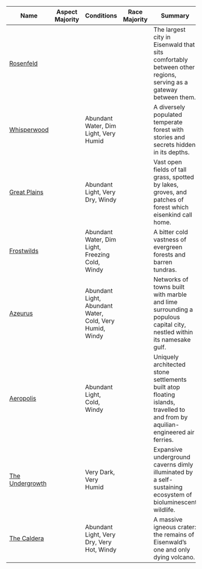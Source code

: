 | ﻿Name                                           | Aspect Majority | Conditions                                              | Race Majority | Summary                                                                                                                       |
| ----------------------------------------------- | --------------- | ------------------------------------------------------- | ------------- | ----------------------------------------------------------------------------------------------------------------------------- |
| [Rosenfeld](Locations/Rosenfeld.md)             |                 |                                                         |               | The largest city in Eisenwald that sits comfortably between other regions, serving as a gateway between them.                 |
| [Whisperwood](Locations/Whisperwood.md)         |                 | Abundant Water, Dim Light, Very Humid                   |               | A diversely populated temperate forest with stories and secrets hidden in its depths.                                         |
| [Great Plains](Locations/Great-Plains.md)       |                 | Abundant Light, Very Dry, Windy                         |               | Vast open fields of tall grass, spotted by lakes, groves, and patches of forest which eisenkind call home.                    |
| [Frostwilds](Locations/Frostwilds.md)           |                 | Abundant Water, Dim Light, Freezing Cold, Windy         |               | A bitter cold vastness of evergreen forests and barren tundras.                                                               |
| [Azeurus](Locations/Azeurus.md)                 |                 | Abundant Light, Abundant Water, Cold, Very Humid, Windy |               | Networks of towns built with marble and lime surrounding a populous capital city, nestled within its namesake gulf.           |
| [Aeropolis](Locations/Aeropolis.md)             |                 | Abundant Light, Cold, Windy                             |               | Uniquely architected stone settlements built atop floating islands, travelled to and from by aquilian-engineered air ferries. |
| [The Undergrowth](Locations/The-Undergrowth.md) |                 | Very Dark, Very Humid                                   |               | Expansive underground caverns dimly illuminated by a self-sustaining ecosystem of bioluminescent wildlife.                    |
| [The Caldera](Locations/The-Caldera.md)         |                 | Abundant Light, Very Dry, Very Hot, Windy               |               | A massive igneous crater: the remains of Eisenwald’s one and only dying volcano.                                              |
